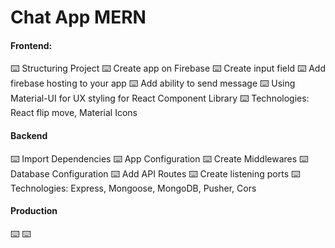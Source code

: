 # Chat App MERN

#### Frontend:

⌨️ Structuring Project
⌨️ Create app on Firebase
⌨️ Create input field
⌨️ Add firebase hosting to your app
⌨️ Add ability to send message
⌨️ Using Material-UI for UX styling for React Component Library
⌨️ Technologies: React flip move, Material Icons

#### Backend

⌨️ Import Dependencies
⌨️ App Configuration
⌨️ Create Middlewares
⌨️ Database Configuration
⌨️ Add API Routes
⌨️ Create listening ports
⌨️ Technologies: Express, Mongoose, MongoDB, Pusher, Cors

#### Production

⌨️
⌨️
